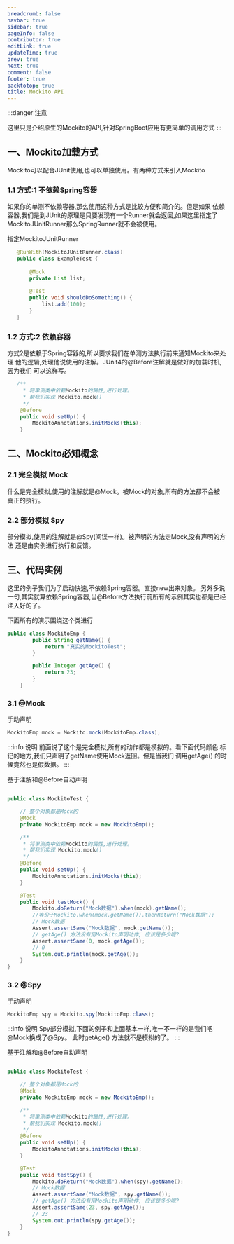 ```yaml
---
breadcrumb: false
navbar: true
sidebar: true
pageInfo: false
contributor: true
editLink: true
updateTime: true
prev: true
next: true
comment: false
footer: true
backtotop: true
title: Mockito API
---
```



:::danger 注意

这里只是介绍原生的Mockito的API,针对SpringBoot应用有更简单的调用方式
:::



## 一、Mockito加载方式

Mockito可以配合JUnit使用,也可以单独使用。有两种方式来引入Mockito

### 1.1 方式:1 不依赖Spring容器

如果你的单测不依赖容器,那么使用这种方式是比较方便和简介的。但是如果
依赖容器,我们是到JUnit的原理是只要发现有一个Runner就会返回,如果这里指定了
MockitoJUnitRunner那么SpringRunner就不会被使用。

指定MockitoJUnitRunner

```java
   @RunWith(MockitoJUnitRunner.class)
   public class ExampleTest {
   
       @Mock
       private List list;
   
       @Test
       public void shouldDoSomething() {
           list.add(100);
       }
   }
```

### 1.2 方式:2 依赖容器

方式2是依赖于Spring容器的,所以要求我们在单测方法执行前来通知Mockito来处理
他的逻辑,处理他说使用的注解。JUnit4的@Before注解就是做好的加载时机,因为我们
可以这样写。

```java 
   /**
     * 将单测类中依赖Mockito的属性,进行处理。
     * 帮我们实现 Mockito.mock()
     */
    @Before
    public void setUp() {
        MockitoAnnotations.initMocks(this);
    }
```

## 二、Mockito必知概念

### 2.1 完全模拟 Mock

什么是完全模拟,使用的注解就是@Mock。被Mock的对象,所有的方法都不会被
真正的执行。

### 2.2 部分模拟 Spy

部分模拟,使用的注解就是@Spy(间谍一样)。被声明的方法走Mock,没有声明的方法
还是由实例进行执行和反馈。


## 三、代码实例

这里的例子我们为了启动快速,不依赖Spring容器。直接new出来对象。
另外多说一句,其实就算依赖Spring容器,当@Before方法执行前所有的示例其实也都是已经注入好的了。

下面所有的演示围绕这个类进行

```java
public class MockitoEmp {
        public String getName() {
            return "真实的MockitoTest";
        }

        public Integer getAge() {
            return 23;
        }
    }
```
### 3.1 @Mock

手动声明

```java
MockitoEmp mock = Mockito.mock(MockitoEmp.class);
```

:::info 说明
前面说了这个是完全模拟,所有的动作都是模拟的。看下面代码颜色
标记的地方,我们只声明了getName使用Mock返回。但是当我们
调用getAge() 的时候竟然也是假数据。
:::

基于注解和@Before自动声明

```java {19,22}

public class MockitoTest {

    // 整个对象都是Mock的
    @Mock
    private MockitoEmp mock = new MockitoEmp();

    /**
     * 将单测类中依赖Mockito的属性,进行处理。
     * 帮我们实现 Mockito.mock()
     */
    @Before
    public void setUp() {
        MockitoAnnotations.initMocks(this);
    }

    @Test
    public void testMock() {
        Mockito.doReturn("Mock数据").when(mock).getName();
        //等价于Mockito.when(mock.getName()).thenReturn("Mock数据");
        // Mock数据
        Assert.assertSame("Mock数据", mock.getName());
        // getAge() 方法没有用Mockito声明动作, 应该是多少呢?
        Assert.assertSame(0, mock.getAge());
        // 0
        System.out.println(mock.getAge());
    }
}

```

### 3.2 @Spy

手动声明

```java
MockitoEmp spy = Mockito.spy(MockitoEmp.class);
```

:::info 说明
Spy部分模拟,下面的例子和上面基本一样,唯一不一样的是我们吧 @Mock换成了@Spy。
此时getAge() 方法就不是模拟的了。
:::

基于注解和@Before自动声明

```java {21,23}

public class MockitoTest {

    // 整个对象都是Mock的
    @Mock
    private MockitoEmp mock = new MockitoEmp();

    /**
     * 将单测类中依赖Mockito的属性,进行处理。
     * 帮我们实现 Mockito.mock()
     */
    @Before
    public void setUp() {
        MockitoAnnotations.initMocks(this);
    }

    @Test
    public void testSpy() {
        Mockito.doReturn("Mock数据").when(spy).getName();
        // Mock数据
        Assert.assertSame("Mock数据", spy.getName());
        // getAge() 方法没有用Mockito声明动作, 应该是多少呢?
        Assert.assertSame(23, spy.getAge());
        // 23
        System.out.println(spy.getAge());
    }
}

```
